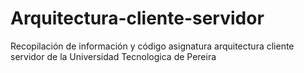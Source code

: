 # Arquitectura-cliente-servidor
Recopilación de información y código asignatura arquitectura cliente servidor de la Universidad Tecnologica de Pereira
